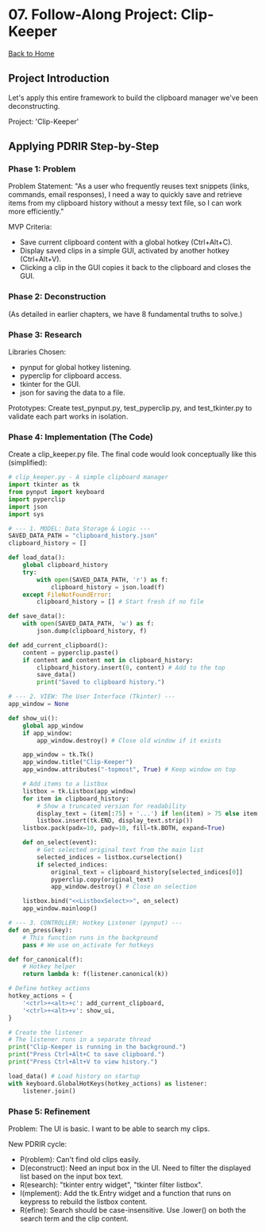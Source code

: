 # 07. Follow-Along Project: Clip-Keeper

[Back to Home](../index.md)

## Project Introduction

Let's apply this entire framework to build the clipboard manager we've been deconstructing.

Project: 'Clip-Keeper'

## Applying PDRIR Step-by-Step

### Phase 1: Problem

Problem Statement: "As a user who frequently reuses text snippets (links, commands, email responses), I need a way to quickly save and retrieve items from my clipboard history without a messy text file, so I can work more efficiently."

MVP Criteria:

- Save current clipboard content with a global hotkey (Ctrl+Alt+C).
- Display saved clips in a simple GUI, activated by another hotkey (Ctrl+Alt+V).
- Clicking a clip in the GUI copies it back to the clipboard and closes the GUI.

### Phase 2: Deconstruction

(As detailed in earlier chapters, we have 8 fundamental truths to solve.)

### Phase 3: Research

Libraries Chosen:

- pynput for global hotkey listening.
- pyperclip for clipboard access.
- tkinter for the GUI.
- json for saving the data to a file.

Prototypes: Create test_pynput.py, test_pyperclip.py, and test_tkinter.py to validate each part works in isolation.

### Phase 4: Implementation (The Code)

Create a clip_keeper.py file. The final code would look conceptually like this (simplified):

```python
# clip_keeper.py - A simple clipboard manager
import tkinter as tk
from pynput import keyboard
import pyperclip
import json
import sys

# --- 1. MODEL: Data Storage & Logic ---
SAVED_DATA_PATH = "clipboard_history.json"
clipboard_history = []

def load_data():
    global clipboard_history
    try:
        with open(SAVED_DATA_PATH, 'r') as f:
            clipboard_history = json.load(f)
    except FileNotFoundError:
        clipboard_history = [] # Start fresh if no file

def save_data():
    with open(SAVED_DATA_PATH, 'w') as f:
        json.dump(clipboard_history, f)

def add_current_clipboard():
    content = pyperclip.paste()
    if content and content not in clipboard_history:
        clipboard_history.insert(0, content) # Add to the top
        save_data()
        print("Saved to clipboard history.")

# --- 2. VIEW: The User Interface (Tkinter) ---
app_window = None

def show_ui():
    global app_window
    if app_window:
        app_window.destroy() # Close old window if it exists

    app_window = tk.Tk()
    app_window.title("Clip-Keeper")
    app_window.attributes("-topmost", True) # Keep window on top

    # Add items to a listbox
    listbox = tk.Listbox(app_window)
    for item in clipboard_history:
        # Show a truncated version for readability
        display_text = (item[:75] + '...') if len(item) > 75 else item
        listbox.insert(tk.END, display_text.strip())
    listbox.pack(padx=10, pady=10, fill=tk.BOTH, expand=True)

    def on_select(event):
        # Get selected original text from the main list
        selected_indices = listbox.curselection()
        if selected_indices:
            original_text = clipboard_history[selected_indices[0]]
            pyperclip.copy(original_text)
            app_window.destroy() # Close on selection

    listbox.bind("<<ListboxSelect>>", on_select)
    app_window.mainloop()

# --- 3. CONTROLLER: Hotkey Listener (pynput) ---
def on_press(key):
    # This function runs in the background
    pass # We use on_activate for hotkeys

def for_canonical(f):
    # Hotkey helper
    return lambda k: f(listener.canonical(k))

# Define hotkey actions
hotkey_actions = {
    '<ctrl>+<alt>+c': add_current_clipboard,
    '<ctrl>+<alt>+v': show_ui,
}

# Create the listener
# The listener runs in a separate thread
print("Clip-Keeper is running in the background.")
print("Press Ctrl+Alt+C to save clipboard.")
print("Press Ctrl+Alt+V to view history.")

load_data() # Load history on startup
with keyboard.GlobalHotKeys(hotkey_actions) as listener:
    listener.join()
```

### Phase 5: Refinement

Problem: The UI is basic. I want to be able to search my clips.

New PDRIR cycle:

- P(roblem): Can't find old clips easily.
- D(econstruct): Need an input box in the UI. Need to filter the displayed list based on the input box text.
- R(esearch): "tkinter entry widget", "tkinter filter listbox".
- I(mplement): Add the tk.Entry widget and a function that runs on keypress to rebuild the listbox content.
- R(efine): Search should be case-insensitive. Use .lower() on both the search term and the clip content.

